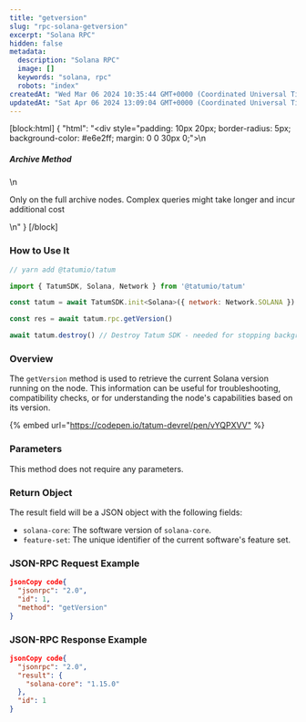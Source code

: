 ```yaml
---
title: "getversion"
slug: "rpc-solana-getversion"
excerpt: "Solana RPC"
hidden: false
metadata: 
  description: "Solana RPC"
  image: []
  keywords: "solana, rpc"
  robots: "index"
createdAt: "Wed Mar 06 2024 10:35:44 GMT+0000 (Coordinated Universal Time)"
updatedAt: "Sat Apr 06 2024 13:09:04 GMT+0000 (Coordinated Universal Time)"
---
```

[block:html]
{
  "html": "<div style=\"padding: 10px 20px; border-radius: 5px; background-color: #e6e2ff; margin: 0 0 30px 0;\">\n  <h5>Archive Method</h5>\n  <p>Only on the full archive nodes. Complex queries might take longer and incur additional cost</p>\n</div>"
}
[/block]


### How to Use It



```javascript
// yarn add @tatumio/tatum

import { TatumSDK, Solana, Network } from '@tatumio/tatum'

const tatum = await TatumSDK.init<Solana>({ network: Network.SOLANA })

const res = await tatum.rpc.getVersion()

await tatum.destroy() // Destroy Tatum SDK - needed for stopping background jobs
```



### Overview

The `getVersion` method is used to retrieve the current Solana version running on the node. This information can be useful for troubleshooting, compatibility checks, or for understanding the node's capabilities based on its version.

{% embed url="<https://codepen.io/tatum-devrel/pen/vYQPXVV"> %}

### Parameters

This method does not require any parameters.

### Return Object

The result field will be a JSON object with the following fields:

- `solana-core`: The software version of `solana-core`.
- `feature-set`: The unique identifier of the current software's feature set.

### JSON-RPC Request Example

```json
jsonCopy code{
  "jsonrpc": "2.0",
  "id": 1,
  "method": "getVersion"
}
```

### JSON-RPC Response Example

```json
jsonCopy code{
  "jsonrpc": "2.0",
  "result": {
    "solana-core": "1.15.0"
  },
  "id": 1
}
```

